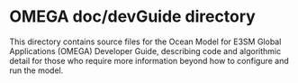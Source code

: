 # OMEGA doc/devGuide directory

This directory contains source files for the Ocean Model for E3SM
Global Applications (OMEGA) Developer Guide, describing code and
algorithmic detail for those who require more information beyond
how to configure and run the model.

